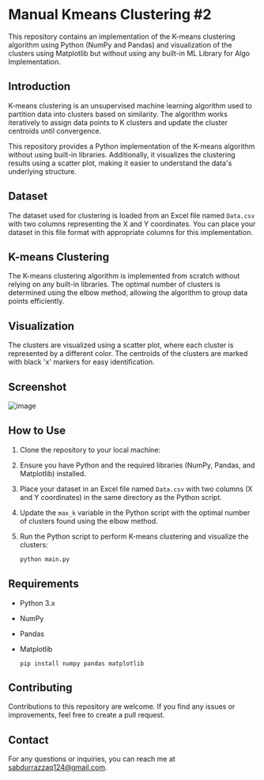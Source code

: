 # Manual Kmeans Clustering #2

This repository contains an implementation of the K-means clustering algorithm using Python (NumPy and Pandas) and visualization of the clusters using Matplotlib but without using any built-in ML Library for Algo Implementation.

## Introduction

K-means clustering is an unsupervised machine learning algorithm used to partition data into clusters based on similarity. The algorithm works iteratively to assign data points to K clusters and update the cluster centroids until convergence.

This repository provides a Python implementation of the K-means algorithm without using built-in libraries. Additionally, it visualizes the clustering results using a scatter plot, making it easier to understand the data's underlying structure.

## Dataset

The dataset used for clustering is loaded from an Excel file named `Data.csv` with two columns representing the X and Y coordinates. You can place your dataset in this file format with appropriate columns for this implementation.

## K-means Clustering

The K-means clustering algorithm is implemented from scratch without relying on any built-in libraries. The optimal number of clusters is determined using the elbow method, allowing the algorithm to group data points efficiently.

## Visualization

The clusters are visualized using a scatter plot, where each cluster is represented by a different color. The centroids of the clusters are marked with black 'x' markers for easy identification.

## Screenshot

![image](https://github.com/SaadARazzaq/Manual-Kmeans-Clustering-2/assets/123338307/9b134acf-c132-43aa-86d5-47416ff024e4)


## How to Use

1. Clone the repository to your local machine:

2. Ensure you have Python and the required libraries (NumPy, Pandas, and Matplotlib) installed.

3. Place your dataset in an Excel file named `Data.csv` with two columns (X and Y coordinates) in the same directory as the Python script.

4. Update the `max_k` variable in the Python script with the optimal number of clusters found using the elbow method.

5. Run the Python script to perform K-means clustering and visualize the clusters:

    ```python
    python main.py

## Requirements

- Python 3.x
- NumPy
- Pandas
- Matplotlib

    ```You can install the required libraries using the following command:
    pip install numpy pandas matplotlib

## Contributing

Contributions to this repository are welcome. If you find any issues or improvements, feel free to create a pull request.

## Contact

For any questions or inquiries, you can reach me at sabdurrazzaq124@gmail.com.
